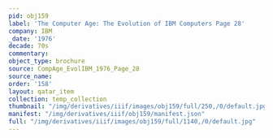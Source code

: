 ```yaml
---
pid: obj159
label: 'The Computer Age: The Evolution of IBM Computers Page 28'
company: IBM
_date: '1976'
decade: 70s
commentary: 
object_type: brochure
source: CompAge_EvolIBM_1976_Page_28
source_name: 
order: '158'
layout: qatar_item
collection: temp_collection
thumbnail: "/img/derivatives/iiif/images/obj159/full/250,/0/default.jpg"
manifest: "/img/derivatives/iiif/obj159/manifest.json"
full: "/img/derivatives/iiif/images/obj159/full/1140,/0/default.jpg"
---
```

